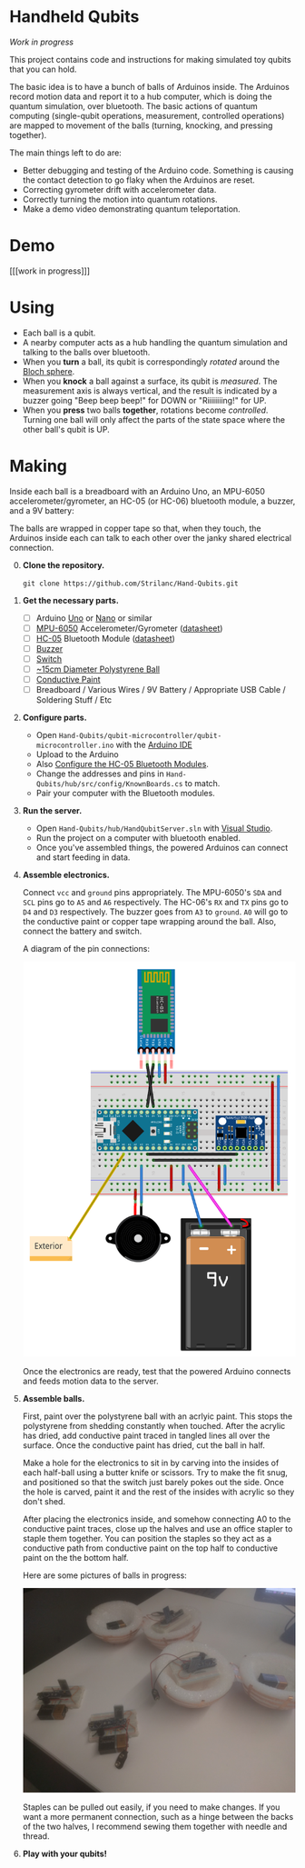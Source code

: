 # Handheld Qubits

*Work in progress*

This project contains code and instructions for making simulated toy qubits that you can hold.

The basic idea is to have a bunch of balls of Arduinos inside.
The Arduinos record motion data and report it to a hub computer, which is doing the quantum simulation, over bluetooth.
The basic actions of quantum computing (single-qubit operations, measurement, controlled operations) are mapped to movement of the balls (turning, knocking, and pressing together).

The main things left to do are:

- Better debugging and testing of the Arduino code. Something is causing the contact detection to go flaky when the Arduinos are reset.
- Correcting gyrometer drift with accelerometer data.
- Correctly turning the motion into quantum rotations.
- Make a demo video demonstrating quantum teleportation.

# Demo

[[[work in progress]]]

# Using

- Each ball is a qubit.
- A nearby computer acts as a hub handling the quantum simulation and talking to the balls over bluetooth.
- When you **turn** a ball, its qubit is correspondingly *rotated* around the [Bloch sphere](https://en.wikipedia.org/wiki/Bloch_sphere).
- When you **knock** a ball against a surface, its qubit is *measured*. The measurement axis is always vertical, and the result is indicated by a buzzer going "Beep beep beep!" for DOWN or "Riiiiiiiing!" for UP.
- When you **press** two balls **together**, rotations become *controlled*. Turning one ball will only affect the parts of the state space where the other ball's qubit is UP.

# Making

Inside each ball is a breadboard with an Arduino Uno, an MPU-6050 accelerometer/gyrometer, an HC-05 (or HC-06) bluetooth module, a buzzer, and a 9V battery:

The balls are wrapped in copper tape so that, when they touch, the Arduinos inside each can talk to each other over the janky shared electrical connection.

0. **Clone the repository.**

    `git clone https://github.com/Strilanc/Hand-Qubits.git`

0. **Get the necessary parts.**

    - [ ] Arduino [Uno](https://www.arduino.cc/en/Main/ArduinoBoardUno) or [Nano](https://www.arduino.cc/en/Main/arduinoBoardNano) or similar
    - [ ] [MPU-6050](http://playground.arduino.cc/Main/MPU-6050) Accelerometer/Gyrometer ([datasheet](https://www.invensense.com/wp-content/uploads/2015/02/MPU-6000-Datasheet1.pdf))
    - [ ] [HC-05](https://www.amazon.com/CHENBO-Wireless-Bluetooth-Transceiver-Arduino/dp/B00Y0D112O) Bluetooth Module ([datasheet](https://www.olimex.com/Products/Components/RF/BLUETOOTH-SERIAL-HC-06/resources/hc06.pdf))
    - [ ] [Buzzer](https://www.amazon.com/gp/product/B00B0Q4KKO/)
    - [ ] [Switch](https://www.amazon.com/gp/product/B00ZWWZ5BA)
    - [ ] [~15cm Diameter Polystyrene Ball](https://www.amazon.com/Crafts-Brand-Smooth-Polystyrene-Styrofoam/dp/B00ETI28MC/)
    - [ ] [Conductive Paint](https://www.amazon.com/Bare-Conductive-Electric-Paint-10ml/dp/B01IO2JSCG)
    - [ ] Breadboard / Various Wires / 9V Battery / Appropriate USB Cable / Soldering Stuff / Etc

0. **Configure parts.**

    - Open `Hand-Qubits/qubit-microcontroller/qubit-microcontroller.ino` with the [Arduino IDE](https://www.arduino.cc/en/main/software)
	- Upload to the Arduino
    - Also [Configure the HC-05 Bluetooth Modules](https://arduino-info.wikispaces.com/BlueTooth-HC05-HC06-Modules-How-To).
    - Change the addresses and pins in `Hand-Qubits/hub/src/config/KnownBoards.cs` to match.
    - Pair your computer with the Bluetooth modules.

0. **Run the server.**

    - Open `Hand-Qubits/hub/HandQubitServer.sln` with [Visual Studio](https://www.visualstudio.com/vs/community/).
    - Run the project on a computer with bluetooth enabled.
    - Once you've assembled things, the powered Arduinos can connect and start feeding in data.

0. **Assemble electronics.**

    Connect `vcc` and `ground` pins appropriately.
    The MPU-6050's `SDA` and `SCL` pins go to `A5` and `A6` respectively.
    The HC-06's `RX` and `TX` pins go to `D4` and `D3` respectively.
    The buzzer goes from `A3` to `ground`.
    `A0` will go to the conductive paint or copper tape wrapping around the ball.
    Also, connect the battery and switch.

    A diagram of the pin connections:

    ![layout](/img/layout.png)
	
	Once the electronics are ready, test that the powered Arduino connects and feeds motion data to the server.

0. **Assemble balls.**

    First, paint over the polystyrene ball with an acrlyic paint.
    This stops the polystyrene from shedding constantly when touched.
    After the acrylic has dried, add conductive paint traced in tangled lines all over the surface.
    Once the conductive paint has dried, cut the ball in half.
    
    Make a hole for the electronics to sit in by carving into the insides of each half-ball using a butter knife or scissors.
    Try to make the fit snug, and positioned so that the switch just barely pokes out the side.
    Once the hole is carved, paint it and the rest of the insides with acrylic so they don't shed.
    
    After placing the electronics inside, and somehow connecting A0 to the conductive paint traces, close up the halves and use an office stapler to staple them together.
    You can position the staples so they act as a conductive path from conductive paint on the top half to conductive paint on the the bottom half.

    Here are some pictures of balls in progress:

    ![guts](/img/guts.jpg)

    Staples can be pulled out easily, if you need to make changes.
    If you want a more permanent connection, such as a hinge between the backs of the two halves, I recommend sewing them together with needle and thread.
	
0. **Play with your qubits!**
